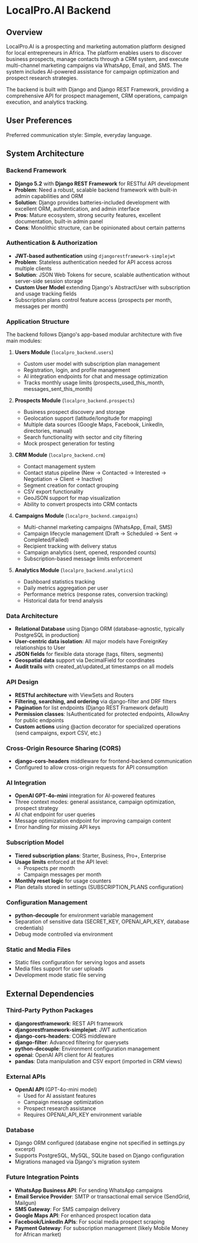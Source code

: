 # LocalPro.AI Backend

## Overview

LocalPro.AI is a prospecting and marketing automation platform designed for local entrepreneurs in Africa. The platform enables users to discover business prospects, manage contacts through a CRM system, and execute multi-channel marketing campaigns via WhatsApp, Email, and SMS. The system includes AI-powered assistance for campaign optimization and prospect research strategies.

The backend is built with Django and Django REST Framework, providing a comprehensive API for prospect management, CRM operations, campaign execution, and analytics tracking.

## User Preferences

Preferred communication style: Simple, everyday language.

## System Architecture

### Backend Framework
- **Django 5.2** with **Django REST Framework** for RESTful API development
- **Problem**: Need a robust, scalable backend framework with built-in admin capabilities and ORM
- **Solution**: Django provides batteries-included development with excellent ORM, authentication, and admin interface
- **Pros**: Mature ecosystem, strong security features, excellent documentation, built-in admin panel
- **Cons**: Monolithic structure, can be opinionated about certain patterns

### Authentication & Authorization
- **JWT-based authentication** using `djangorestframework-simplejwt`
- **Problem**: Stateless authentication needed for API access across multiple clients
- **Solution**: JSON Web Tokens for secure, scalable authentication without server-side session storage
- **Custom User Model** extending Django's AbstractUser with subscription and usage tracking fields
- Subscription plans control feature access (prospects per month, messages per month)

### Application Structure
The backend follows Django's app-based modular architecture with five main modules:

1. **Users Module** (`localpro_backend.users`)
   - Custom user model with subscription plan management
   - Registration, login, and profile management
   - AI integration endpoints for chat and message optimization
   - Tracks monthly usage limits (prospects_used_this_month, messages_sent_this_month)

2. **Prospects Module** (`localpro_backend.prospects`)
   - Business prospect discovery and storage
   - Geolocation support (latitude/longitude for mapping)
   - Multiple data sources (Google Maps, Facebook, LinkedIn, directories, manual)
   - Search functionality with sector and city filtering
   - Mock prospect generation for testing

3. **CRM Module** (`localpro_backend.crm`)
   - Contact management system
   - Contact status pipeline (New → Contacted → Interested → Negotiation → Client → Inactive)
   - Segment creation for contact grouping
   - CSV export functionality
   - GeoJSON support for map visualization
   - Ability to convert prospects into CRM contacts

4. **Campaigns Module** (`localpro_backend.campaigns`)
   - Multi-channel marketing campaigns (WhatsApp, Email, SMS)
   - Campaign lifecycle management (Draft → Scheduled → Sent → Completed/Failed)
   - Recipient tracking with delivery status
   - Campaign analytics (sent, opened, responded counts)
   - Subscription-based message limits enforcement

5. **Analytics Module** (`localpro_backend.analytics`)
   - Dashboard statistics tracking
   - Daily metrics aggregation per user
   - Performance metrics (response rates, conversion tracking)
   - Historical data for trend analysis

### Data Architecture
- **Relational Database** using Django ORM (database-agnostic, typically PostgreSQL in production)
- **User-centric data isolation**: All major models have ForeignKey relationships to User
- **JSON fields** for flexible data storage (tags, filters, segments)
- **Geospatial data** support via DecimalField for coordinates
- **Audit trails** with created_at/updated_at timestamps on all models

### API Design
- **RESTful architecture** with ViewSets and Routers
- **Filtering, searching, and ordering** via django-filter and DRF filters
- **Pagination** for list endpoints (Django REST Framework default)
- **Permission classes**: IsAuthenticated for protected endpoints, AllowAny for public endpoints
- **Custom actions** using @action decorator for specialized operations (send campaigns, export CSV, etc.)

### Cross-Origin Resource Sharing (CORS)
- **django-cors-headers** middleware for frontend-backend communication
- Configured to allow cross-origin requests for API consumption

### AI Integration
- **OpenAI GPT-4o-mini** integration for AI-powered features
- Three context modes: general assistance, campaign optimization, prospect strategy
- AI chat endpoint for user queries
- Message optimization endpoint for improving campaign content
- Error handling for missing API keys

### Subscription Model
- **Tiered subscription plans**: Starter, Business, Pro+, Enterprise
- **Usage limits** enforced at the API level:
  - Prospects per month
  - Campaign messages per month
- **Monthly reset logic** for usage counters
- Plan details stored in settings (SUBSCRIPTION_PLANS configuration)

### Configuration Management
- **python-decouple** for environment variable management
- Separation of sensitive data (SECRET_KEY, OPENAI_API_KEY, database credentials)
- Debug mode controlled via environment

### Static and Media Files
- Static files configuration for serving logos and assets
- Media files support for user uploads
- Development mode static file serving

## External Dependencies

### Third-Party Python Packages
- **djangorestframework**: REST API framework
- **djangorestframework-simplejwt**: JWT authentication
- **django-cors-headers**: CORS middleware
- **django-filter**: Advanced filtering for querysets
- **python-decouple**: Environment configuration management
- **openai**: OpenAI API client for AI features
- **pandas**: Data manipulation and CSV export (imported in CRM views)

### External APIs
- **OpenAI API** (GPT-4o-mini model)
  - Used for AI assistant features
  - Campaign message optimization
  - Prospect research assistance
  - Requires OPENAI_API_KEY environment variable

### Database
- Django ORM configured (database engine not specified in settings.py excerpt)
- Supports PostgreSQL, MySQL, SQLite based on Django configuration
- Migrations managed via Django's migration system

### Future Integration Points
- **WhatsApp Business API**: For sending WhatsApp campaigns
- **Email Service Provider**: SMTP or transactional email service (SendGrid, Mailgun)
- **SMS Gateway**: For SMS campaign delivery
- **Google Maps API**: For enhanced prospect location data
- **Facebook/LinkedIn APIs**: For social media prospect scraping
- **Payment Gateway**: For subscription management (likely Mobile Money for African market)

